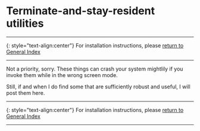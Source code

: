 # Terminate-and-stay-resident utilities

-----

{: style="text-align:center"}
For installation instructions, please [return to General Index](README.md)

-----

Not a priority, sorry. These things can crash your system mightlily if you invoke them while in the wrong screen mode.

Still, if and when I do find some that are sufficiently robust and useful, I will post them here.

-----

{: style="text-align:center"}
For installation instructions, please [return to General Index](README.md)

-----
